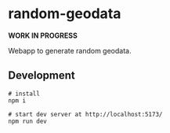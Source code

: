 # random-geodata

**WORK IN PROGRESS**

Webapp to generate random geodata.

## Development

```shell
# install
npm i

# start dev server at http://localhost:5173/
npm run dev
```

